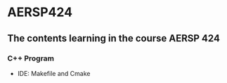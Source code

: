 # AERSP424
## The contents learning in the course AERSP 424
### C++ Program
- IDE: Makefile and Cmake
